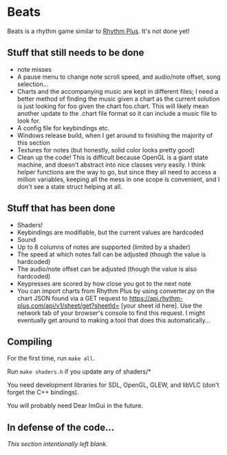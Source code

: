 # Beats
Beats is a rhythm game similar to [Rhythm Plus](https://github.com/henryzt/Rhythm-Plus-Music-Game). It's not done yet!
## Stuff that still needs to be done
* note misses
* A pause menu to change note scroll speed, and audio/note offset, song selection...
* Charts and the accompanying music are kept in different files; I need a better method of finding the music given a chart as the current solution is just looking for foo given the chart foo.chart. This will likely mean another update to the .chart file format so it can include a music file to look for.
* A config file for keybindings etc.
* Windows release build, when I get around to finishing the majority of this section
* Textures for notes (but honestly, solid color looks pretty good)
* Clean up the code! This is difficult because OpenGL is a giant state machine, and doesn't abstract into nice classes very easily. I think helper functions are the way to go, but since they all need to access a million variables, keeping all the mess in one scope is convenient, and I don't see a state struct helping at all.
## Stuff that has been done
* Shaders!
* Keybindings are modifiable, but the current values are hardcoded
* Sound
* Up to 8 columns of notes are supported (limited by a shader)
* The speed at which notes fall can be adjusted (though the value is hardcoded)
* The audio/note offset can be adjusted (though the value is also hardcoded)
* Keypresses are scored by how close you got to the next note
* You can import charts from Rhythm Plus by using converter.py on the chart JSON found via a GET request to https://api.rhythm-plus.com/api/v1/sheet/get?sheetId= [your sheet id here]. Use the network tab of your browser's console to find this request. I might eventually get around to making a tool that does this automatically...
## Compiling
For the first time, run `make all`.

Run `make shaders.h` if you update any of shaders/*

You need development libraries for SDL, OpenGL, GLEW, and libVLC (don't forget the C++ bindings).

You will probably need Dear ImGui in the future.
## In defense of the code...
*This section intentionally left blank.*
